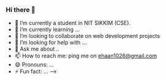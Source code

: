 ### Hi there 👋


- 🔭 I’m currently a student in NIT SIKKIM (CSE).
- 🌱 I’m currently learning ...
- 👯 I’m looking to collaborate on web development projects
- 🤔 I’m looking for help with ...
- 💬 Ask me about ..
- 📫 How to reach me: ping me on ehaan1026@gmail.com
- 😄 Pronouns: ...
- ⚡ Fun fact: ...
-->
